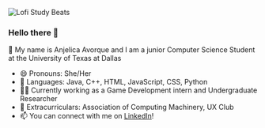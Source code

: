 ![Lofi Study Beats](https://thumbs.gfycat.com/AccurateYawningAnchovy-max-1mb.gif)

### Hello there 👋
💬 My name is Anjelica Avorque and I am a junior Computer Science Student at the University of Texas at Dallas
- 😄 Pronouns: She/Her
- 🌱 Languages: Java, C++, HTML, JavaScript, CSS, Python
- 👩‍💻 Currently working as a Game Development intern and Undergraduate Researcher
- 👯 Extracurriculars: Association of Computing Machinery, UX Club
- 📫 You can connect with me on [LinkedIn](https://www.linkedin.com/in/anjelica-avorque/)! 
<!--
**evanjelica/evanjelica** is a ✨ _special_ ✨ repository because its `README.md` (this file) appears on your GitHub profile.

Here are some ideas to get you started:

- 🔭 I’m currently working on ...
- 🌱 I’m currently learning ...
- 👯 I’m looking to collaborate on ...
- 🤔 I’m looking for help with ...
- 💬 Ask me about ...
- 📫 How to reach me: ...
- 😄 Pronouns: ...
- ⚡ Fun fact: ...
-->
